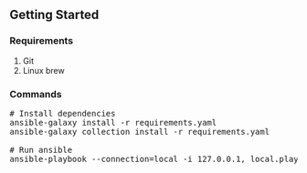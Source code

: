 ## Getting Started

### Requirements
1. Git
2. Linux brew

### Commands
<pre>
# Install dependencies
ansible-galaxy install -r requirements.yaml
ansible-galaxy collection install -r requirements.yaml

# Run ansible
ansible-playbook --connection=local -i 127.0.0.1, local.playbook.yaml --ask-become-pass
</pre>
